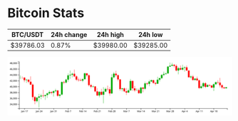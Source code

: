 # Bitcoin Stats

BTC/USDT|24h change|24h high|24h low|
|---|---|---|---|
|$39786.03|0.87%|$39980.00|$39285.00|

<img src="./chart.svg">
